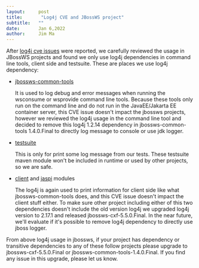 ```yaml
---
layout:     post
title:       "Log4j CVE and JBossWS project"
subtitle:   ""
date:       Jan 6,2022
author:     Jim Ma
---
```

After [log4j cve issues](https://logging.apache.org/log4j/2.x/security.html) were reported, we carefully
reviewed the usage in JBossWS projects and found we only use log4j dependencies in command line tools, client side
and testsuite. These are places we use log4j dependency:

- [jbossws-common-tools](https://github.com/jbossws/jbossws-common-tools/blob/jbossws-common-tools-1.3.2.Final)

  It is used to log debug and error messages when running the wsconsume or wsprovide command line tools.
  Because these tools only run on the command line and do not run in the JavaEE/Jakarta EE container
  server, this CVE issue doesn't impact the jbossws projects, however
  we reviewed the log4j usage in the command line tool and decided to remove this log4j 1.2.14 dependency in 
  jbossws-common-tools 1.4.0.Final to 
  directly log message to console or use jdk logger. 

- [testsuite](https://github.com/jbossws/jbossws-cxf/tree/main/modules/testsuite)

  This is only for print some log message from our tests. These testsuite maven module won't be included in 
  runtime or used by other projects, so we are safe. 

- [client](https://github.com/jbossws/jbossws-cxf/tree/main/modules/client) and [jaspi](https://github.com/jbossws/jbossws-cxf/tree/main/modules/jaspi) modules

  The log4j is again used to print information for client side like what jbossws-common-tools does, and this CVE issue doesn't impact 
  the client stuff either. To make sure other project including either of this two dependencies doesn't include the 
  old version log4j we upgraded log4j version to 2.17.1 and released jbossws-cxf-5.5.0.Final. In the near future, we'll
  evaluate if it's possible to remove log4j dependency to directly use jboss logger.

From above log4j usage in jbossws, if your project has dependency or transitive dependencies to any of these follow projects
please upgrade to jbossws-cxf-5.5.0.Final or jbossws-common-tools-1.4.0.Final. If you find any issue in this upgrade, please 
let us know. 


